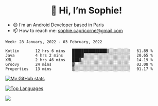 <h1 align="center"> 👋 Hi, I’m Sophie! </h1>  

- 😊 I’m an Android Developer based in Paris
- 📫 How to reach me: sophie.capricorne@gmail.com


<!--START_SECTION:waka-->
```text
Week: 28 January, 2022 - 03 February, 2022

Kotlin       12 hrs 6 mins   ███████████████▒░░░░░░░░░   61.89 % 
Java         4 hrs 2 mins    █████░░░░░░░░░░░░░░░░░░░░   20.65 % 
XML          2 hrs 46 mins   ███▓░░░░░░░░░░░░░░░░░░░░░   14.19 % 
Groovy       24 mins         ▓░░░░░░░░░░░░░░░░░░░░░░░░   02.08 % 
Properties   13 mins         ▒░░░░░░░░░░░░░░░░░░░░░░░░   01.17 % 
```
<!--END_SECTION:waka-->

[![My GitHub stats](https://github-readme-stats.vercel.app/api?username=sophicapri&show_icons=true&theme=buefy)](https://github.com/anuraghazra/github-readme-stats)

[![Top Languages](https://github-readme-stats.vercel.app/api/top-langs/?username=sophicapri&langs_count=2&layout=compact)](https://github.com/anuraghazra/github-readme-stats)

![](https://github-readme-streak-stats.herokuapp.com/?user=sophicapri)

